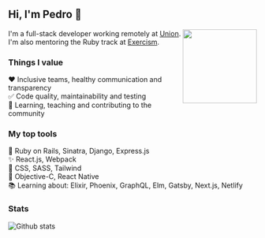 ## Hi, I'm Pedro 👋

<img align="right" width="150" height="150" src="https://github.com/pgaspar/pgaspar/blob/master/smile.png?raw=true">

I'm a full-stack developer working remotely at [Union](https://union.vc). I'm also mentoring the Ruby track at [Exercism](http://exercism.io/profiles/pgaspar).

### Things I value

:heart: Inclusive teams, healthy communication and transparency
<br>:white_check_mark: Code quality, maintainability and testing
<br>:telescope: Learning, teaching and contributing to the community

### My top tools

:gem: Ruby on Rails, Sinatra, Django, Express.js
<br>:sparkles: React.js, Webpack
<br>:art: CSS, SASS, Tailwind
<br>:iphone: Objective-C, React Native
<br>:books: Learning about: Elixir, Phoenix, GraphQL, Elm, Gatsby, Next.js, Netlify

### Stats

![Github stats](https://github-readme-stats.vercel.app/api?username=pgaspar&count_private=true&show_icons=true&hide=contribs)
